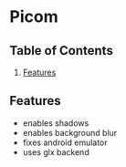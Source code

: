 # Picom

## Table of Contents

1. [Features](#Features)

## Features

- enables shadows
- enables background blur
- fixes android emulator
- uses glx backend
